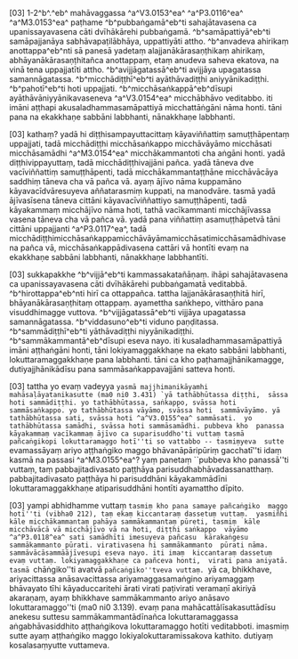 [03] 1-2^b^.^eb^ mahāvaggassa ^a^V3.0153^ea^ ^a^P3.0116^ea^  ^a^M3.0153^ea^ paṭhame  ^b^pubbaṅgamā^eb^ti sahajātavasena ca upanissayavasena cāti  dvīhākārehi pubbaṅgamā. ^b^samāpattiyā^eb^ti samāpajjanāya  sabhāvapaṭilābhāya, uppattiyāti attho. ^b^anvadeva ahirikaṃ  anottappa^eb^nti sā panesā yadetaṃ alajjanākārasaṇṭhikaṃ ahirikaṃ,  abhāyanākārasaṇṭhitañca anottappaṃ, etaṃ anudeva saheva ekatova, na  vinā tena uppajjatīti attho. ^b^avijjāgatassā^eb^ti avijjāya  upagatassa samannāgatassa. ^b^micchādiṭṭhī^eb^ti ayāthāvadiṭṭhi  aniyyānikadiṭṭhi. ^b^pahotī^eb^ti hoti uppajjati.  ^b^micchāsaṅkappā^eb^dīsupi ayāthāvāniyyānikavaseneva ^a^V3.0154^ea^ micchābhāvo  veditabbo. iti imāni aṭṭhapi akusaladhammasamāpattiyā  micchattāṅgāni nāma honti. tāni pana na ekakkhaṇe sabbāni  labbhanti, nānakkhaṇe labbhanti.

[03] kathaṃ? yadā hi diṭṭhisampayuttacittaṃ kāyaviññattiṃ samuṭṭhāpentaṃ  uppajjati, tadā micchādiṭṭhi micchāsaṅkappo micchāvāyāmo  micchāsati micchāsamādhi ^a^M3.0154^ea^ micchākammantoti cha aṅgāni honti.  yadā diṭṭhivippayuttaṃ, tadā micchādiṭṭhivajjāni pañca. yadā tāneva dve  vacīviññattiṃ samuṭṭhāpenti, tadā micchākammantaṭṭhāne micchāvācāya  saddhiṃ tāneva cha vā pañca vā. ayaṃ ājīvo nāma kuppamāno  kāyavacīdvāresuyeva aññatarasmiṃ kuppati, na manodvāre. tasmā yadā  ājīvasīsena tāneva cittāni kāyavacīviññattiyo samuṭṭhāpenti, tadā  kāyakammaṃ micchājīvo nāma hoti, tathā vacīkammanti  micchājīvassa vasena tāneva cha vā pañca vā. yadā pana viññattiṃ  asamuṭṭhāpetvā tāni cittāni uppajjanti ^a^P3.0117^ea^, tadā  micchādiṭṭhimicchāsaṅkappamicchāvāyāmamicchāsatimicchāsamādhivasena  pañca vā, micchāsaṅkappādivasena cattāri vā hontīti evaṃ na  ekakkhaṇe sabbāni labbhanti, nānakkhaṇe labbhantīti.

[03] sukkapakkhe ^b^vijjā^eb^ti kammassakatañāṇaṃ. ihāpi  sahajātavasena ca upanissayavasena cāti dvīhākārehi pubbaṅgamatā  veditabbā. ^b^hirottappa^eb^nti hirī ca ottappañca. tattha  lajjanākārasaṇṭhitā hirī, bhāyanākārasaṇṭhitaṃ ottappaṃ. ayamettha  saṅkhepo, vitthāro pana visuddhimagge vuttova. ^b^vijjāgatassā^eb^ti  vijjāya upagatassa samannāgatassa. ^b^viddasuno^eb^ti viduno  paṇḍitassa. ^b^sammādiṭṭhī^eb^ti yāthāvadiṭṭhi niyyānikadiṭṭhi.  ^b^sammākammantā^eb^dīsupi eseva nayo. iti kusaladhammasamāpattiyā  imāni aṭṭhaṅgāni honti, tāni lokiyamaggakkhaṇe na ekato  sabbāni labbhanti, lokuttaramaggakkhaṇe pana labbhanti. tāni ca  kho paṭhamajjhānikamagge, dutiyajjhānikādīsu pana  sammāsaṅkappavajjāni satteva honti.

[03] tattha yo evaṃ vadeyya ``yasmā majjhimanikāyamhi  mahāsaḷāyatanikasutte (ma0 ni0 3.431) `yā tathābhūtassa diṭṭhi,  sāssa hoti sammādiṭṭhi. yo tathābhūtassa, saṅkappo, svāssa hoti  sammāsaṅkappo. yo tathābhūtassa vāyāmo, svāssa hoti  sammāvāyāmo. yā tathābhūtassa sati, svāssa hoti ^a^V3.0155^ea^ sammāsati.  yo tathābhūtassa samādhi, svāssa hoti sammāsamādhi. pubbeva kho  panassa kāyakammaṃ vacīkammaṃ ājīvo ca suparisuddho'ti vuttaṃ tasmā  pañcaṅgikopi lokuttaramaggo hotī''ti so vattabbo -- tasmiṃyeva  sutte ``evamassāyaṃ ariyo aṭṭhaṅgiko maggo bhāvanāpāripūriṃ  gacchatī''ti idaṃ kasmā na passasi ^a^M3.0155^ea^? yaṃ panetaṃ ``pubbeva kho  panassā''ti vuttaṃ, taṃ pabbajitadivasato paṭṭhāya parisuddhabhāvadassanatthaṃ.  pabbajitadivasato paṭṭhāya hi parisuddhāni kāyakammādīni  lokuttaramaggakkhaṇe atiparisuddhāni hontīti ayamattho dīpito.

[03] yampi abhidhamme vuttaṃ ``tasmiṃ kho pana samaye pañcaṅgiko  maggo hotī''ti (vibha0 212), taṃ ekaṃ kiccantaraṃ dassetuṃ vuttaṃ.  yasmiñhi kāle micchākammantaṃ pahāya sammākammantaṃ pūreti, tasmiṃ  kāle micchāvācā vā micchājīvo vā na hoti, diṭṭhi saṅkappo  vāyāmo ^a^P3.0118^ea^ sati samādhīti imesuyeva pañcasu  kārakaṅgesu sammākammanto pūrati. virativasena hi sammākammanto  pūrati nāma. sammāvācāsammāājīvesupi eseva nayo. iti imaṃ  kiccantaraṃ dassetuṃ evaṃ vuttaṃ. lokiyamaggakkhaṇe ca pañceva honti,  virati pana aniyatā. tasmā ``chāṅgiko''ti avatvā  ``pañcaṅgiko''tveva vuttaṃ. ``yā ca, bhikkhave, ariyacittassa  anāsavacittassa ariyamaggasamaṅgino ariyamaggaṃ bhāvayato tīhi  kāyaduccaritehi ārati virati paṭivirati veramaṇī akiriyā  akaraṇaṃ, ayaṃ bhikkhave sammākammanto ariyo anāsavo  lokuttaramaggo''ti (ma0 ni0 3.139). evaṃ pana  mahācattālīsakasuttādīsu anekesu suttesu sammākammantādīnañca  lokuttaramaggassa aṅgabhāvasiddhito aṭṭhaṅgikova lokuttaramaggo hotīti  veditabboti. imasmiṃ sutte ayaṃ aṭṭhaṅgiko maggo  lokiyalokuttaramissakova kathito. dutiyaṃ kosalasaṃyutte vuttameva.